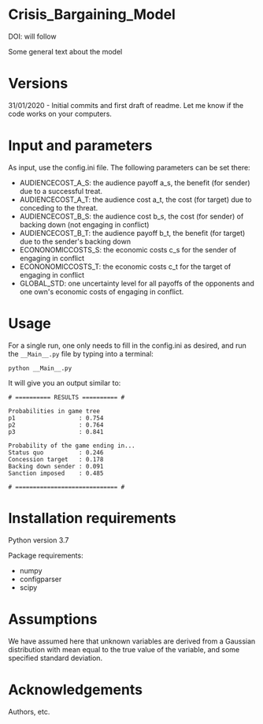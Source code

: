 # Crisis_Bargaining_Model
DOI: will follow

Some general text about the model

# Versions
31/01/2020 - Initial commits and first draft of readme. Let me know if the code works on your computers.

# Input and parameters
As input, use the config.ini file. The following parameters can be set there:
- AUDIENCECOST_A_S: the audience payoff a_s, the benefit (for sender) due to a successful treat.
- AUDIENCECOST_A_T: the audience cost a_t, the cost (for target) due to conceding to the threat.
- AUDIENCECOST_B_S: the audience cost b_s, the cost (for sender) of backing down (not engaging in conflict)
- AUDIENCECOST_B_T: the audience payoff b_t, the benefit (for target) due to the sender's backing down
- ECONONOMICCOSTS_S: the economic costs c_s for the sender of engaging in conflict
- ECONONOMICCOSTS_T: the economic costs c_t for the target of engaging in conflict
- GLOBAL_STD: one uncertainty level for all payoffs of the opponents and one own's economic costs of engaging in conflict.

# Usage
For a single run, one only needs to fill in the config.ini as desired, and run the ```__Main__.py``` file by typing into a terminal:
```
python __Main__.py
```
It will give you an output similar to:
```
# ========== RESULTS ========== #

Probabilities in game tree
p1                  : 0.754
p2                  : 0.764
p3                  : 0.841

Probability of the game ending in...
Status quo          : 0.246
Concession target   : 0.178
Backing down sender : 0.091
Sanction imposed    : 0.485

# ============================= #
```

# Installation requirements
Python version 3.7

Package requirements:
- numpy
- configparser
- scipy

# Assumptions
We have assumed here that unknown variables are derived from a Gaussian distribution with mean equal to the true value of the variable, and some specified standard deviation.

# Acknowledgements
Authors, etc.

